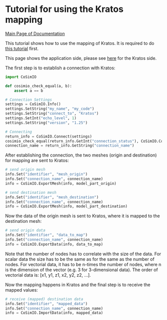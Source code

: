 # Tutorial for using the Kratos mapping

[Main Page of Documentation](https://kratosmultiphysics.github.io/CoSimIO/)

This tutorial shows how to use the mapping of Kratos. It is required to do [this tutorial](mesh_exchange_with_kratos.md) first.

This page shows the application side, please see [here](../kratos_mapping.md) for the Kratos side.

The first step is to establish a connection with Kratos:

```py
import CoSimIO

def cosimio_check_equal(a, b):
    assert a == b

# Connection Settings
settings = CoSimIO.Info()
settings.SetString("my_name", "my_code")
settings.SetString("connect_to", "Kratos")
settings.SetInt("echo_level", 1)
settings.SetString("version", "1.25")

# Connecting
return_info = CoSimIO.Connect(settings)
cosimio_check_equal(return_info.GetInt("connection_status"), CoSimIO.ConnectionStatus.Connected)
connection_name = return_info.GetString("connection_name")
```

After establishing the connection, the two meshes (origin and destination) for mapping are sent to Kratos:

```py
# send origin mesh
info.Set("identifier", "mesh_origin")
info.Set("connection_name", connection_name)
info = CoSimIO.ExportMesh(info, model_part_origin)

# send destination mesh
info.Set("identifier", "mesh_destination")
info.Set("connection_name", connection_name)
info = CoSimIO.ExportMesh(info, model_part_destination)
```

Now the data of the origin mesh is sent to Kratos, where it is mapped to the destination mesh:

```py
# send origin data
info.Set("identifier", "data_to_map")
info.Set("connection_name", connection_name)
info = CoSimIO.ExportData(info, data_to_map)
```
Note that the number of nodes has to correlate with the size of the data. For scalar data the size has to be the same as for the same as the number of nodes. For vectorial data, it has to be n-times the number of nodes, where n is the dimension of the vector (e.g. 3 for 3-dimensional data). The order of vectorial data is: [x1, y1, z1, x2, y2, z2, ...].

Now the mapping happens in Kratos and the final step is to receive the mapped values:

```py
# receive (mapped) destination data
info.Set("identifier", "mapped_data")
info.Set("connection_name", connection_name)
info = CoSimIO.ImportData(info, mapped_data)
```
